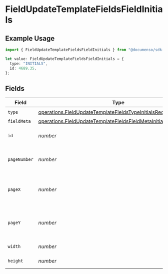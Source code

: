 # FieldUpdateTemplateFieldsFieldInitials

## Example Usage

```typescript
import { FieldUpdateTemplateFieldsFieldInitials } from "@documenso/sdk-typescript/models/operations";

let value: FieldUpdateTemplateFieldsFieldInitials = {
  type: "INITIALS",
  id: 4689.35,
};
```

## Fields

| Field                                                                                                                                                | Type                                                                                                                                                 | Required                                                                                                                                             | Description                                                                                                                                          |
| ---------------------------------------------------------------------------------------------------------------------------------------------------- | ---------------------------------------------------------------------------------------------------------------------------------------------------- | ---------------------------------------------------------------------------------------------------------------------------------------------------- | ---------------------------------------------------------------------------------------------------------------------------------------------------- |
| `type`                                                                                                                                               | [operations.FieldUpdateTemplateFieldsTypeInitialsRequestBody1](../../models/operations/fieldupdatetemplatefieldstypeinitialsrequestbody1.md)         | :heavy_check_mark:                                                                                                                                   | N/A                                                                                                                                                  |
| `fieldMeta`                                                                                                                                          | [operations.FieldUpdateTemplateFieldsFieldMetaInitialsRequestBody](../../models/operations/fieldupdatetemplatefieldsfieldmetainitialsrequestbody.md) | :heavy_minus_sign:                                                                                                                                   | N/A                                                                                                                                                  |
| `id`                                                                                                                                                 | *number*                                                                                                                                             | :heavy_check_mark:                                                                                                                                   | The ID of the field to update.                                                                                                                       |
| `pageNumber`                                                                                                                                         | *number*                                                                                                                                             | :heavy_minus_sign:                                                                                                                                   | The page number the field will be on.                                                                                                                |
| `pageX`                                                                                                                                              | *number*                                                                                                                                             | :heavy_minus_sign:                                                                                                                                   | The X coordinate of where the field will be placed.                                                                                                  |
| `pageY`                                                                                                                                              | *number*                                                                                                                                             | :heavy_minus_sign:                                                                                                                                   | The Y coordinate of where the field will be placed.                                                                                                  |
| `width`                                                                                                                                              | *number*                                                                                                                                             | :heavy_minus_sign:                                                                                                                                   | The width of the field.                                                                                                                              |
| `height`                                                                                                                                             | *number*                                                                                                                                             | :heavy_minus_sign:                                                                                                                                   | The height of the field.                                                                                                                             |